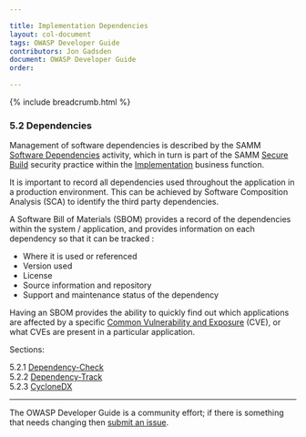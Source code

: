 ```yaml
---

title: Implementation Dependencies
layout: col-document
tags: OWASP Developer Guide
contributors: Jon Gadsden
document: OWASP Developer Guide
order:

---
```


{% include breadcrumb.html %}

### 5.2 Dependencies

Management of software dependencies is described by the SAMM [Software Dependencies][sammisbsd] activity,
which in turn is part of the SAMM [Secure Build][sammisb] security practice
within the [Implementation][sammi] business function.

It is important to record all dependencies used throughout the application in a production environment.
This can be achieved by Software Composition Analysis (SCA) to identify the third party dependencies.

A Software Bill of Materials (SBOM) provides a record of the dependencies within the system / application,
and provides information on each dependency so that it can be tracked :

* Where it is used or referenced
* Version used
* License
* Source information and repository
* Support and maintenance status of the dependency

Having an SBOM provides the ability to quickly find out which applications are affected by a specific
[Common Vulnerability and Exposure][cve] (CVE), or what CVEs are present in a particular application.

Sections:

5.2.1 [Dependency-Check](#dependency-check)  
5.2.2 [Dependency-Track](#dependency-track)  
5.2.3 [CycloneDX](#cyclonedx)  

----

The OWASP Developer Guide is a community effort; if there is something that needs changing then [submit an issue][issue0720].

[cve]: https://cve.mitre.org/
[issue0720]: https://github.com/OWASP/www-project-developer-guide/issues/new?labels=enhancement&template=request.md&title=Update:%2007-implementation/02-dependencies/00-toc
[sammi]: https://owaspsamm.org/model/implementation/
[sammisb]: https://owaspsamm.org/model/implementation/secure-build/
[sammisbsd]: https://owaspsamm.org/model/implementation/secure-build/stream-b/
